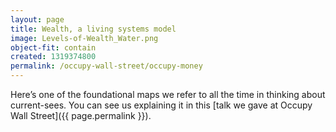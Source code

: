 ```yaml
---
layout: page
title: Wealth, a living systems model
image: Levels-of-Wealth_Water.png
object-fit: contain
created: 1319374800
permalink: /occupy-wall-street/occupy-money
---
```

Here’s one of the foundational maps we refer to all the time in thinking about current-sees. You can see us explaining it in this [talk we gave at Occupy Wall Street]({{ page.permalink }}).
